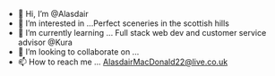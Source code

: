 - 👋 Hi, I’m @Alasdair
- 👀 I’m interested in ...Perfect sceneries in the scottish hills
- 🌱 I’m currently learning ... Full stack web dev and customer service advisor @Kura
- 💞️ I’m looking to collaborate on ...
- 📫 How to reach me ... AlasdairMacDonald22@live.co.uk

<!---
ALLY-MACD/ALLY-MACD is a ✨ special ✨ repository because its `README.md` (this file) appears on your GitHub profile.
You can click the Preview link to take a look at your changes.
--->
